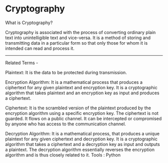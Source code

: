 # Cryptography
What is Cryptography?

Cryptography is associated with the process of converting ordinary plain text into unintelligible text and vice-versa. It is a method of storing and transmitting data in a particular form so that only those for whom it is intended can read and process it.

__________________________________________________________________
Related Terms -

Plaintext: It is the data to be protected during transmission.

Encryption Algorithm: It is a mathematical process that produces a ciphertext for any given plaintext and encryption key. It is a cryptographic algorithm that takes plaintext and an encryption key as input and produces a ciphertext.

Ciphertext: It is the scrambled version of the plaintext produced by the encryption algorithm using a specific encryption key. The ciphertext is not guarded. It flows on a public channel. It can be intercepted or compromised by anyone who has access to the communication channel.

Decryption Algorithm: It is a mathematical process, that produces a unique plaintext for any given ciphertext and decryption key. It is a cryptographic algorithm that takes a ciphertext and a decryption key as input and outputs a plaintext. The decryption algorithm essentially reverses the encryption algorithm and is thus closely related to it.
Tools : Python 
